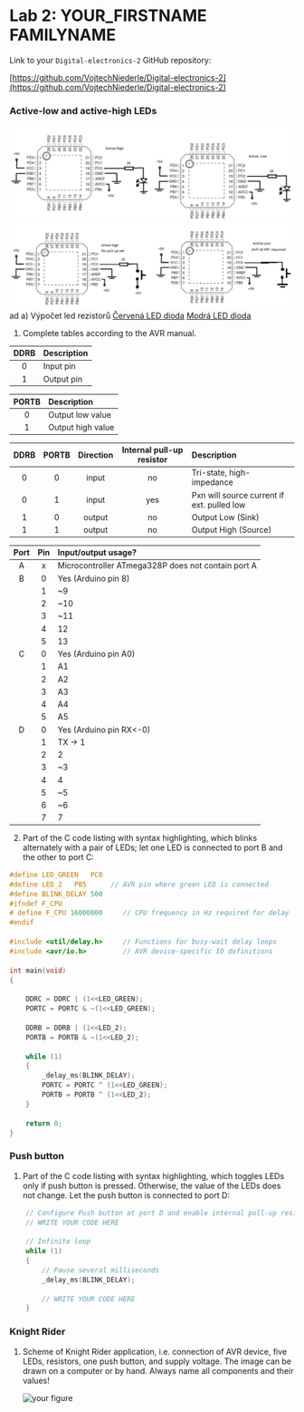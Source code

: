 # Lab 2: YOUR_FIRSTNAME FAMILYNAME

Link to your `Digital-electronics-2` GitHub repository:

   [https://github.com/VojtechNiederle/Digital-electronics-2](https://github.com/VojtechNiederle/Digital-electronics-2)


### Active-low and active-high LEDs
![alt text](Schema.png)
![alt text](Schema2.png)
ad a) Výpočet led rezistorů
[Červená LED dioda](https://www.gme.cz/led-5mm-red-2-50-hlmp-4700)
[Modrá LED dioda](https://www.gme.cz/led-5mm-blue-460-60-diff)
1. Complete tables according to the AVR manual.

| **DDRB** | **Description** |
| :-: | :-- |
| 0 | Input pin |
| 1 | Output pin |

| **PORTB** | **Description** |
| :-: | :-- |
| 0 | Output low value |
| 1 | Output high value |

| **DDRB** | **PORTB** | **Direction** | **Internal pull-up resistor** | **Description** |
| :-: | :-: | :-: | :-: | :-- |
| 0 | 0 | input | no | Tri-state, high-impedance |
| 0 | 1 | input | yes | Pxn will source current if ext. pulled low |
| 1 | 0 | output | no | Output Low (Sink) |
| 1 | 1 | output | no | Output High (Source) |

| **Port** | **Pin** | **Input/output usage?** |
| :-: | :-: | :-- |
| A | x | Microcontroller ATmega328P does not contain port A |
| B | 0 | Yes (Arduino pin 8) |
|   | 1 | ~9 |
|   | 2 | ~10 |
|   | 3 | ~11 |
|   | 4 | 12 |
|   | 5 | 13 |
| C | 0 | Yes (Arduino pin A0) |
|   | 1 | A1 |
|   | 2 | A2 |
|   | 3 | A3 |
|   | 4 | A4 |
|   | 5 | A5 |
| D | 0 | Yes (Arduino pin RX<-0) |
|   | 1 | TX -> 1 |
|   | 2 | 2 |
|   | 3 | ~3 |
|   | 4 | 4 |
|   | 5 | ~5 |
|   | 6 | ~6 |
|   | 7 | 7 |


2. Part of the C code listing with syntax highlighting, which blinks alternately with a pair of LEDs; let one LED is connected to port B and the other to port C:

```c
#define LED_GREEN   PC0
#define LED_2   PB5      // AVR pin where green LED is connected
#define BLINK_DELAY 500
#ifndef F_CPU
# define F_CPU 16000000     // CPU frequency in Hz required for delay
#endif

#include <util/delay.h>     // Functions for busy-wait delay loops
#include <avr/io.h>         // AVR device-specific IO definitions

int main(void)
{

    DDRC = DDRC | (1<<LED_GREEN);
    PORTC = PORTC & ~(1<<LED_GREEN);
    
    DDRB = DDRB | (1<<LED_2);
    PORTB = PORTB & ~(1<<LED_2);

    while (1)
    {
        _delay_ms(BLINK_DELAY);
        PORTC = PORTC ^ (1<<LED_GREEN);
        PORTB = PORTB ^ (1<<LED_2);
    }

    return 0;
}
```


### Push button

1. Part of the C code listing with syntax highlighting, which toggles LEDs only if push button is pressed. Otherwise, the value of the LEDs does not change. Let the push button is connected to port D:

```c
    // Configure Push button at port D and enable internal pull-up resistor
    // WRITE YOUR CODE HERE

    // Infinite loop
    while (1)
    {
        // Pause several milliseconds
        _delay_ms(BLINK_DELAY);

        // WRITE YOUR CODE HERE
    }
```


### Knight Rider

1. Scheme of Knight Rider application, i.e. connection of AVR device, five LEDs, resistors, one push button, and supply voltage. The image can be drawn on a computer or by hand. Always name all components and their values!

   ![your figure]()
